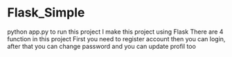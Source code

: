 # Flask_Simple

python app.py to run this project
I make this project using Flask
There are 4 function in this project
First you need to register account then you can login, after that you can change password and you can update profil too
